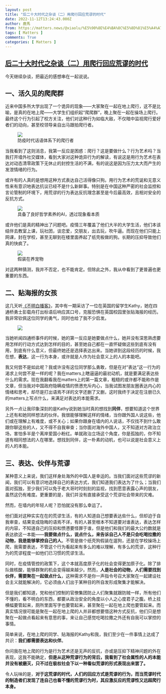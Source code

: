 ```yaml
---
layout: post
title: "后二十大时代之杂谈（二）用爬行回应荒谬的时代"
date: 2022-11-12T13:24:43.000Z
author: 鹿馬
from: https://matters.news/@xiaolu/%E5%90%8E%E4%BA%8C%E5%8D%81%E5%A4%A7%E6%97%B6%E4%BB%A3%E4%B9%8B%E6%9D%82%E8%B0%88-%E4%BA%8C-%E7%94%A8%E7%88%AC%E8%A1%8C%E5%9B%9E%E5%BA%94%E8%8D%92%E8%B0%AC%E7%9A%84%E6%97%B6%E4%BB%A3-bafyreifaoxnady4c7u3lanv5e7a7rm47hewufx22yckwvzuhy3yjp4uhjy
tags: [ Matters ]
comments: True
categories: [ Matters ]
---
```

<!--1668259483000-->
[后二十大时代之杂谈（二）用爬行回应荒谬的时代](https://matters.news/@xiaolu/%E5%90%8E%E4%BA%8C%E5%8D%81%E5%A4%A7%E6%97%B6%E4%BB%A3%E4%B9%8B%E6%9D%82%E8%B0%88-%E4%BA%8C-%E7%94%A8%E7%88%AC%E8%A1%8C%E5%9B%9E%E5%BA%94%E8%8D%92%E8%B0%AC%E7%9A%84%E6%97%B6%E4%BB%A3-bafyreifaoxnady4c7u3lanv5e7a7rm47hewufx22yckwvzuhy3yjp4uhjy)
------

<div>
<p>今天继续杂谈，把最近的感想串在一起说说。</p><h2>一、活久见的爬爬群</h2><p>近来中国多所大学出现了一个诡异的现象——大家聚在一起在地上爬行，这不是比喻，是真的在地上爬——大学生们组织起“爬爬群”，晚上聚在一起在操场上爬行。最终这个行为引起了校方关注，他们对这种行为如临大敌，不仅暗中监视爬行爱好者们的动向，甚至校领导亲自出马跟拍爬行者。</p><figure class="image"><img src="https://assets.matters.news/embed/4a3a70e2-9289-4775-a8b7-8bbe5cbb2761.jpeg" data-asset-id="4a3a70e2-9289-4775-a8b7-8bbe5cbb2761" referrerpolicy="no-referrer"><figcaption><span>防疫时代话语体系下的爬行者</span></figcaption></figure><p>当我看到了这则消息，我第一反应是困惑：爬行？这是要做什么？行为艺术吗？当我打开墙外社交媒体，看到大家对这种诡异行为的解读，有说这是用行为艺术在表达对动态清零政策下无休止的封控生活的不满，有的说这是因为压力太大而产生的发泄情绪的行为。</p><p>或许有的人真的是想用这种方式表达自己活得像只狗。用行为艺术的荒诞和无意义性来有意识地表达抗议已经不是什么新鲜事。特别是在中国这种严密的社会监控和言论管制的环境下，用荒谬的行为表达反抗理念甚至是今后最高效，且相对安全的反抗方式。</p><figure class="image"><img src="https://assets.matters.news/embed/13c24ca3-0bc3-43be-8a18-e89a92049fa4.jpeg" data-asset-id="13c24ca3-0bc3-43be-8a18-e89a92049fa4" referrerpolicy="no-referrer"><figcaption><span>具备了良好哲学素养的AI，透过现象看本质</span></figcaption></figure><p>或许他们是真的精神出了问题吧。疫情三年覆盖了他们大半的大学生活，他们本该结伴去教室上课，玩社团，谈恋爱，交朋友，出去玩，吹牛逼。而现在他们只能上网课，封在学校，甚至无聊到在楼里面养起了纸壳板做的狗。长期的压抑导致他们真的快疯了。</p><figure class="image"><img src="https://assets.matters.news/embed/d5e500fb-9ef7-40de-bb97-3f21facc2772.jpeg" data-asset-id="d5e500fb-9ef7-40de-bb97-3f21facc2772" referrerpolicy="no-referrer"><figcaption><span>假装在养宠物</span></figcaption></figure><p>对这两种猜测，我并不否定，也不能肯定。但除此之外，我从中看到了更普遍也更重要的东西。</p><h2>二、贴海报的女孩</h2><p>这几天听<a href="https://www.youtube.com/watch?v=3flBZllLe6g" rel="noopener noreferrer" target="_blank">《不明白播客》</a>，其中有一期采访了一位在英国的留学生Kathy，她在四通桥勇士彭载舟打出标语后响应其口号，克服恐惧在英国校园里张贴海报的经历。我非常钦佩这位同学的勇气，同时也给了我不少启发。</p><figure class="image"><img src="https://assets.matters.news/embed/75fde39e-f800-4844-8921-88d0d19efb10.jpeg" data-asset-id="75fde39e-f800-4844-8921-88d0d19efb10" referrerpolicy="no-referrer"><figcaption><span></span></figcaption></figure><p>当她听闻四通桥事件的时候，她的第一反应是她要做点什么，她并没有深思熟虑要用怎样的行动方式达到怎样的目的，甚至她自己都在一直怀疑做这些到底有没有用，到底有什么意义，但最终她还是选择表达出来。当她讲到这段经历的时候，我在想，<strong>表达</strong>，这一行为本身，或许就是人作为社会意义上的人的本能吧。</p><p>我又何尝不是如此呢？我或许没有这位同学那么勇敢，但是在对“表达”这一行为的渴求上何尝不是一样的呢？我在matters上瞎逼逼的最初动机，就是要满足表达些什么的需求。现在我翻看我在matters上的第一篇文章，粗糙的或许都不能称作是文章，但当我对中国政府隐瞒疫情的愤懑充斥内心，当我试图发朋友圈表达内心的情绪和思考，却尽是打出语焉不详的文字还删了又删，这时我终于决定在注册已久的matters上写点什么，来满足对表达的本能需求。</p><p>另外一点让我印象深刻的是Kathy说到她当时真的想找到<strong>同伴</strong>，想要知道这个世界上还有和她同样想法的伙伴。我很能够理解这样的情绪，当你跟外国人说这些，他们或在理解上有难度，或不关心；如果你跟身在墙内的人说话，不仅找不到什么敢跟你聊这些的人，又不得不自我审查；当你面对海外中国人，又不知道对方政治立场，害怕多半是个离岸爱国小粉红。单就政治立场这个角度，你是孤独的，你不知道有相同想法的人在哪里。想找到同伴，这一朴素的动机，也可以说是社会意义上的人的本能。</p><h2><strong>三、表达、伙伴与荒谬</strong></h2><p>某种意义上来说，我们这样身处海外的中国人是幸运的。当我们面对这些荒谬的新闻，我们可以有意识地选择自己的表达方式，我们知道我们表达为了什么；当我们面对孤独，至少我们可以免于老大哥时时刻刻的监视，找到愿意表露心声的朋友，虽然这仍有难度。更重要的是，我们并没有直接承受这个荒谬社会带来的灾难。</p><p>然而，在墙内的年轻人呢？恐怕就没有那么幸运了。</p><p>他们面对这种实实在在的荒谬生活，有的人知道自己想要表达些什么，但却迫于自我审查，结果变成隐晦的语焉不详，有的人甚至根本不知道要对谁表达，表达怎样的内容，不知道自己的压抑和愤懑要怪罪于谁，但是他们和我们的最大公约数就是表达欲这一本能——<strong>我要做点什么，说点什么，来告诉自己人不是只会吃喝拉撒的动物，我是能够掌控自己的人</strong>。不管是做个纸壳狗假装在遛狗，还是在学校操场上爬，我需要表达，不管这个行为看起来有多么的难以理解，有多么的荒谬，这种行为的荒谬程度一如他们已习惯的荒谬生活。</p><p>同时，在疫情管控的政策下，这个本就高度原子化的社会变得更加原子化。除了排队做核酸，能够群聚的机会变得越来越少。然而，<strong>人是社会的动物，人们需要找到伙伴，需要聚在一起做点什么</strong>，这种需求不是你一声指令号召大家聚在一起建设社会主义就能解决的，它必须由人们出于某种目的所自发形成聚集才能解决。</p><p>但是我们都知道，党和他们控制的官僚集团防止人们聚集就跟防贼一样，所有他们不懂的，看不明白的东西，都要从政治安全的角度以小人之心度君子之腹。桥上挂横幅要管起来，厕所里面写字也要管起来，甚至聚在一起在地上爬也要管起来。而真实情况很可能是聚在一起在地上爬的人并非都想要借这种方式反抗，他们只是想聚在一起做点看起来有意思的事，来让自己感觉吃喝拉撒之外还有自我可以掌控的事情。</p><p>简单来说，在地上爬的同学、贴海报的Kathy和我，我们至少在一件事情上达成了共识：<strong>我们都需要表达和伙伴</strong>。</p><p>你问我在地上爬的行为是行为艺术还是无声的反抗，亦或是压抑下精神问题的外在表现，这我不能确定，<strong>但是从这种荒谬行为的背后，我看到了社会属性的人的本能并没有被磨灭，只不过在极权社会下以一种看似荒谬的形式表现出来罢了。</strong></p><p>令人玩味的是，<strong>对于这荒谬的时代，人们的回应方式是荒谬的行为，而当荒谬时代的制造者们发现了连自己也看不懂的荒谬行为时，其应激反应的荒谬性又远超爬行本身。</strong></p>
</div>
